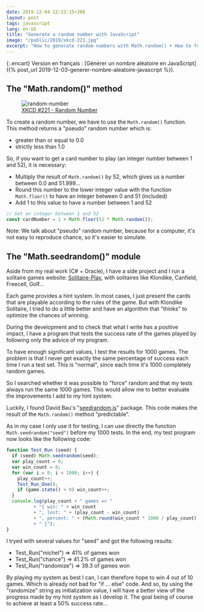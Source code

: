 ```yaml
---
date: 2019-12-04 12:23:15+200
layout: post
tags: javascript
lang: en-US
title: "Generate a random number with JavaScript"
image: "/public/2019/xkcd-221.jpg"
excerpt: "How to generate random numbers with Math.random() + How to force chance and be sure to always generate the same set of random numbers (useful for testing)."
---
```


{:.encart}
Version en français : [Générer un nombre aléatoire en JavaScript]({% post_url 2019-12-03-generer-nombre-aleatoire-javascript %}).

## The "Math.random()" method

<figure>
  <img src="{{ page.image }}" alt="random-number" />
  <figcaption>
    <a href="https://xkcd.com/221/">XKCD #221 - Random Number</a>
  </figcaption>
</figure>

To create a random number, we have to use the `Math.random()` function. This method returns a "pseudo" random number which is:

* greater than or equal to 0.0
* strictly less than 1.0

So, if you want to get a card number to play (an integer number between 1 and 52), it is necessary:

* Multiply the result of `Math.random()` by 52, which gives us a number between 0.0 and 51.999...
* Round this number to the lower integer value with the function `Math.floor()` to have an integer between 0 and 51 (included)
* Add 1 to this value to have a number between 1 and 52

```javascript
// Get an integer between 1 and 52
const cardNumber = 1 + Math.floor(52 * Math.random());
```

Note: We talk about "pseudo" random number, because for a computer, it's not easy to reproduce chance, so it's easier to simulate.


## The "Math.seedrandom()" module

Aside from my real work (C# + Oracle), I have a side project and I run a solitaire games website: [Solitaire-Play](https://www.solitaire-play.com/), with solitaires like Klondike, Canfield, Freecell, Golf...

Each game provides a hint system. In most cases, I just present the cards that are playable according to the rules of the game. But with Klondike Solitaire, I tried to do a little better and have an algorithm that "thinks" to optimize the chances of winning.

During the development and to check that what I write has a positive impact, I have a program that tests the success rate of the games played by following only the advice of my program.

To have enough significant values, I test the results for 1000 games. The problem is that I never get exactly the same percentage of success each time I run a test set. This is "normal", since each time it's 1000 completely random games.

So I searched whether it was possible to "force" random and that my tests always run the same 1000 games. This would allow me to better evaluate the improvements I add to my hint system.

Luckily, I found David Bau's "[seedrandom.js](https://github.com/davidbau/seedrandom)" package. This code makes the result of the `Math.random()` method "predictable".

As in my case I only use it for testing, I can use directly the function `Math.seedrandom("seed")` before my 1000 tests. In the end, my test program now looks like the following code:

```javascript
function Test_Run (seed) {
  if (seed) Math.seedrandom(seed);
  var play_count = 0;
  var win_count = 0;
  for (var i = 0; i < 1000; i++) {
    play_count++;
    Test_Run_One();
    if (game.state() > 0) win_count++;
  }
  console.log(play_count + " games => "
          + "{ win: " + win_count
          + ", lost: " + (play_count - win_count)
          + ", percent: " + (Math.round(win_count * 1000 / play_count) / 10)
          + " }");
}
```

I tryed with several values for "seed" and got the following results:

* Test_Run("michel") => 41% of games won
* Test_Run("chance") => 41.2% of games won
* Test_Run("randomize") => 39.3 of games won

By playing my system as best I can, I can therefore hope to win 4 out of 10 games. Which is already not bad for "if ... else" code. And so, by using the "randomize" string as initialization value, I will have a better view of the progress made by my hint system as I develop it. The goal being of course to achieve at least a 50% success rate...
